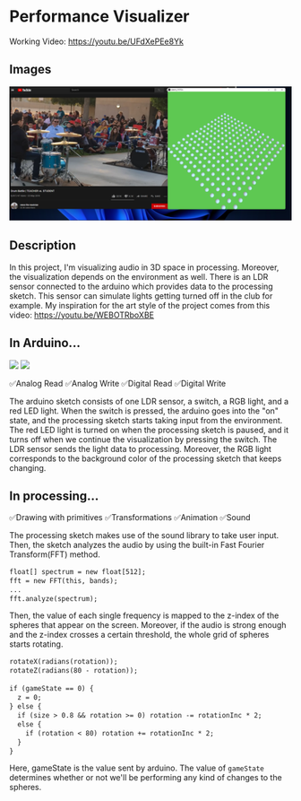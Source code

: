 # Performance Visualizer

Working Video: https://youtu.be/UFdXePEe8Yk

## Images
![](images/screenshot.png)

## Description
In this project, I'm visualizing audio in 3D space in processing. Moreover, the visualization depends on the environment as well. There is an LDR sensor connected to the arduino which provides data to the processing sketch. This sensor can simulate lights getting turned off in the club for example. 
My inspiration for the art style of the project comes from this video: https://youtu.be/WEBOTRboXBE

## In Arduino...
![](images/circuit.jpg)
![](images/schematic.jpg)

✅Analog Read
✅Analog Write
✅Digital Read
✅Digital Write

The arduino sketch consists of one LDR sensor, a switch, a RGB light, and a red LED light. When the switch is pressed, the arduino goes into the "on" state, and the processing sketch starts taking input from the environment. The red LED light is turned on when the processing sketch is paused, and it turns off when we continue the visualization by pressing the switch. The LDR sensor sends the light data to processing. Moreover, the RGB light corresponds to the background color of the processing sketch that keeps changing.

## In processing...

✅Drawing with primitives
✅Transformations
✅Animation
✅Sound

The processing sketch makes use of the sound library to take user input. Then, the sketch analyzes the audio by using the built-in Fast Fourier Transform(FFT) method.
```
float[] spectrum = new float[512];
fft = new FFT(this, bands);
...
fft.analyze(spectrum);
```
Then, the value of each single frequency is mapped to the z-index of the spheres that appear on the screen. Moreover, if the audio is strong enough and the z-index crosses a certain threshold, the whole grid of spheres starts rotating.
```
rotateX(radians(rotation));
rotateZ(radians(80 - rotation));
        
if (gameState == 0) {
  z = 0;
} else {
  if (size > 0.8 && rotation >= 0) rotation -= rotationInc * 2;
  else {
    if (rotation < 80) rotation += rotationInc * 2;
  }
}
```
Here, gameState is the value sent by arduino. The value of `gameState` determines whether or not we'll be performing any kind of changes to the spheres.
